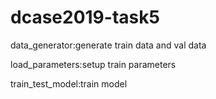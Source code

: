 # dcase2019-task5
data_generator:generate train data and val data

load_parameters:setup train parameters

train_test_model:train model
